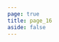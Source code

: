 ```yaml
---
page: true
title: page_16
aside: false
---
```

<script setup>
import Page from "./.vitepress/theme/components/Page.vue";
import { useData } from "vitepress";
const { theme } = useData();
const posts = theme.value.posts.slice(150,160)
</script>
<Page :posts="posts" :pageCurrent="16" :pagesNum="22" />